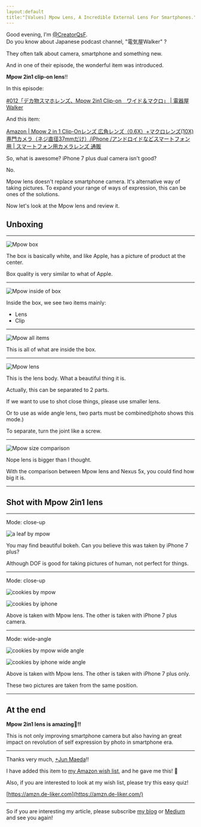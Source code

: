 ```yaml
---
layout:default
title:"[Values] Mpow Lens, A Incredible External Lens For Smartphones."
---
```


Good evening, I'm [@CreatorQsF](https://de-liker.com/about.html).  
Do you know about Japanese podcast channel, "電気屋Walker" ?

They often talk about camera, smartphone and something new.

And in one of their episode, the wonderful item was introduced.

**Mpow 2in1 clip-on lens**!!

In this episode:

[#012「デカ物スマホレンズ、Mpow 2in1 Clip-on　ワイド＆マクロ」 | 電器屋Walker](http://www.inst-web.com/denkiya_blog/2016/07/18/772)

And this item:

[Amazon \| Mpow 2 in 1 Clip-Onレンズ 広角レンズ（0.6X）+マクロレンズ(10X) 専門カメラ（ネジ直径37mmだけ）/iPhone /アンドロイドなどスマートフォン用 | スマートフォン用カメラレンズ 通販](https://www.amazon.co.jp/dp/B019SMM3OG?tag=coffeemaker0d-22&camp=243&creative=1615&linkCode=as1&creativeASIN=B019SMM3OG&adid=047HH1370E8GA0C46RQJ&)

So, what is awesome? iPhone 7 plus dual camera isn't good?

No.

Mpow lens doesn't replace smartphone camera. It's alternative way of taking pictures. To expand your range of ways of expression, this can be ones of the solutions.

Now let's look at the Mpow lens and review it.

## Unboxing

---

![Mpow box](https://statics-de-liker-com.global.ssl.fastly.net/images/JiVZd/mpow-box_resized.jpeg)

The box is basically white, and like Apple, has a picture of product at the center.

Box quality is very similar to what of Apple.

---

![Mpow inside of box](https://statics-de-liker-com.global.ssl.fastly.net/images/JiVZd/mpow-inside-of-box_resized.jpeg)

Inside the box, we see two items mainly:

- Lens
- Clip

---

![Mpow all items](https://statics-de-liker-com.global.ssl.fastly.net/images/JiVZd/mpow-all-items_resized.jpeg)

This is all of what are inside the box.

---

![Mpow lens](https://statics-de-liker-com.global.ssl.fastly.net/images/JiVZd/mpow-lens_resized.jpeg)

This is the lens body. What a beautiful thing it is.

Actually, this can be separated to 2 parts. 

If we want to use to shot close things, please use smaller lens.

Or to use as wide angle lens, two parts must be combined(photo shows this mode.)

To separate, turn the joint like a screw.

---

![Mpow size comparison](https://statics-de-liker-com.global.ssl.fastly.net/images/JiVZd/mpow-how-big_resized.jpeg)

Nope lens is bigger than I thought.

With the comparison between Mpow lens and Nexus 5x, you could find how big it is.

---

## Shot with Mpow 2in1 lens

---

Mode: close-up

![a leaf by mpow](https://statics-de-liker-com.global.ssl.fastly.net/images/JiVZd/leaf-by-mpow_resized.jpeg)

You may find beautiful bokeh. Can you believe this was taken by iPhone 7 plus?

Although DOF is good for taking pictures of human, not perfect for things.

---

Mode: close-up

![cookies by mpow](https://statics-de-liker-com.global.ssl.fastly.net/images/JiVZd/cookie-by-mpow-close-up_resized.jpeg)

![cookies by iphone](https://statics-de-liker-com.global.ssl.fastly.net/images/JiVZd/cookie-by-iphone-close-up_resized.jpeg)

Above is taken with Mpow lens. The other is taken with iPhone 7 plus camera.

---

Mode: wide-angle

![cookies by mpow wide angle](https://statics-de-liker-com.global.ssl.fastly.net/images/JiVZd/cookie-by-mpow-wide-angle_resized.jpeg)

![cookies by iphone wide angle](https://statics-de-liker-com.global.ssl.fastly.net/images/JiVZd/cookie-by-iphone-wide-angle_resized.jpeg)

Above is taken with Mpow lens. The other is taken with iPhone 7 plus only.

These two pictures are taken from the same position.

---

## At the end

**Mpow 2in1 lens is amazing🙌!!**

This is not only improving smartphone camera but also having an great impact on revolution of self expression by photo in smartphone era.

---

Thanks very much, [+Jun Maeda](https://plus.google.com/+JunMaedajuner)!!

I have added this item to [my Amazon wish list](https://www.amazon.co.jp/registry/wishlist/1NVXMMW5X0P3T/ref=cm_sw_r_cp_ep_ws_Xu8tybXYJ4792), and he gave me this! 🎉

Also, if you are interested to look at my wish list, please try this easy quiz! 

[https://amzn.de-liker.com](https://amzn.de-liker.com/)

---

So if you are interesting my article, please subscribe [my blog](https://de-liker.com/rss/rss.xml) or [Medium](https://medium.com/de-liker) and see you again!

